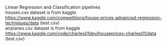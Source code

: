 Linear Regression and Classification pipelines <br>
houses.csv dataset is from kaggle https://www.kaggle.com/competitions/house-prices-advanced-regression-techniques/data (test.csv) <br>
airplanes.csv dataset is from kaggle https://www.kaggle.com/code/charles01dev/houseprices-charles01/data (test.csv)
